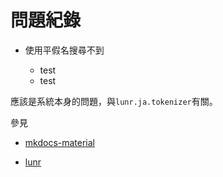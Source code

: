 # 問題紀錄

* 使用平假名搜尋不到

  * test
  * test

應該是系統本身的問題，與`lunr.ja.tokenizer`有關。

參見

   * [mkdocs-material](https://github.com/squidfunk/mkdocs-material/issues/2270)

   * [lunr](https://github.com/MihaiValentin/lunr-languages/issues/45)
